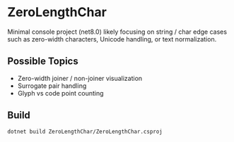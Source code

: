 # ZeroLengthChar

Minimal console project (net8.0) likely focusing on string / char edge cases such as zero-width characters, Unicode handling, or text normalization.

## Possible Topics
- Zero-width joiner / non-joiner visualization
- Surrogate pair handling
- Glyph vs code point counting

## Build
`dotnet build ZeroLengthChar/ZeroLengthChar.csproj`

